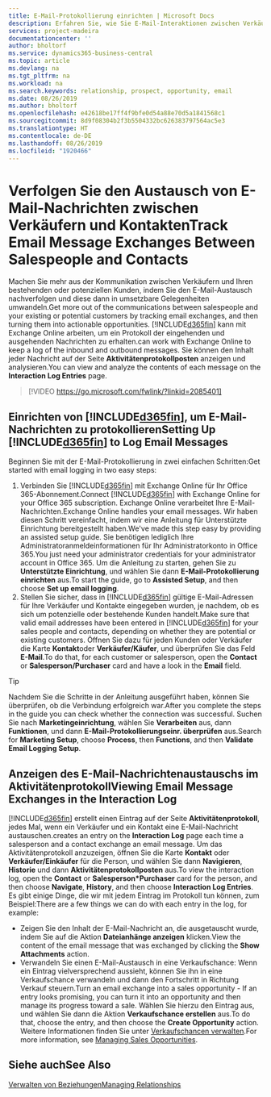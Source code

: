 ```yaml
---
title: E-Mail-Protokollierung einrichten | Microsoft Docs
description: Erfahren Sie, wie Sie E-Mail-Interaktionen zwischen Verkäufern und Kunden in echte Verkaufschancen verwandeln können.
services: project-madeira
documentationcenter: ''
author: bholtorf
ms.service: dynamics365-business-central
ms.topic: article
ms.devlang: na
ms.tgt_pltfrm: na
ms.workload: na
ms.search.keywords: relationship, prospect, opportunity, email
ms.date: 08/26/2019
ms.author: bholtorf
ms.openlocfilehash: e42618be17ff4f9bfe0d54a88e70d5a1841568c1
ms.sourcegitcommit: 8d9f08304b2f3b5504332bc626383797564ac5e3
ms.translationtype: HT
ms.contentlocale: de-DE
ms.lasthandoff: 08/26/2019
ms.locfileid: "1920466"
---
```

# <a name="track-email-message-exchanges-between-salespeople-and-contacts"></a><span data-ttu-id="e6e03-103">Verfolgen Sie den Austausch von E-Mail-Nachrichten zwischen Verkäufern und Kontakten</span><span class="sxs-lookup"><span data-stu-id="e6e03-103">Track Email Message Exchanges Between Salespeople and Contacts</span></span>
<span data-ttu-id="e6e03-104">Machen Sie mehr aus der Kommunikation zwischen Verkäufern und Ihren bestehenden oder potenziellen Kunden, indem Sie den E-Mail-Austausch nachverfolgen und diese dann in umsetzbare Gelegenheiten umwandeln.</span><span class="sxs-lookup"><span data-stu-id="e6e03-104">Get more out of the communications between salespeople and your existing or potential customers by tracking email exchanges, and then turning them into actionable opportunities.</span></span> [!INCLUDE[d365fin](includes/d365fin_md.md)] <span data-ttu-id="e6e03-105">kann mit Exchange Online arbeiten, um ein Protokoll der eingehenden und ausgehenden Nachrichten zu erhalten.</span><span class="sxs-lookup"><span data-stu-id="e6e03-105">can work with Exchange Online to keep a log of the inbound and outbound messages.</span></span> <span data-ttu-id="e6e03-106">Sie können den Inhalt jeder Nachricht auf der Seite **Aktivitätenprotokollposten** anzeigen und analysieren.</span><span class="sxs-lookup"><span data-stu-id="e6e03-106">You can view and analyze the contents of each message on the **Interaction Log Entries** page.</span></span>

> [!VIDEO https://go.microsoft.com/fwlink/?linkid=2085401]

## <a name="setting-up-included365finincludesd365fin_mdmd-to-log-email-messages"></a><span data-ttu-id="e6e03-107">Einrichten von [!INCLUDE[d365fin](includes/d365fin_md.md)], um E-Mail-Nachrichten zu protokollieren</span><span class="sxs-lookup"><span data-stu-id="e6e03-107">Setting Up [!INCLUDE[d365fin](includes/d365fin_md.md)] to Log Email Messages</span></span>
<span data-ttu-id="e6e03-108">Beginnen Sie mit der E-Mail-Protokollierung in zwei einfachen Schritten:</span><span class="sxs-lookup"><span data-stu-id="e6e03-108">Get started with email logging in two easy steps:</span></span>

1. <span data-ttu-id="e6e03-109">Verbinden Sie [!INCLUDE[d365fin](includes/d365fin_md.md)] mit Exchange Online für Ihr Office 365-Abonnement.</span><span class="sxs-lookup"><span data-stu-id="e6e03-109">Connect [!INCLUDE[d365fin](includes/d365fin_md.md)] with Exchange Online for your Office 365 subscription.</span></span> <span data-ttu-id="e6e03-110">Exchange Online verarbeitet Ihre E-Mail-Nachrichten.</span><span class="sxs-lookup"><span data-stu-id="e6e03-110">Exchange Online handles your email messages.</span></span> <span data-ttu-id="e6e03-111">Wir haben diesen Schritt vereinfacht, indem wir eine Anleitung für Unterstützte Einrichtung bereitgestellt haben.</span><span class="sxs-lookup"><span data-stu-id="e6e03-111">We've made this step easy by providing an assisted setup guide.</span></span> <span data-ttu-id="e6e03-112">Sie benötigen lediglich Ihre Administratoranmeldeinformationen für Ihr Administratorkonto in Office 365.</span><span class="sxs-lookup"><span data-stu-id="e6e03-112">You just need your administrator credentials for your administrator account in Office 365.</span></span> <span data-ttu-id="e6e03-113">Um die Anleitung zu starten, gehen Sie zu **Unterstützte Einrichtung**, und wählen Sie dann **E-Mail-Protokollierung einrichten** aus.</span><span class="sxs-lookup"><span data-stu-id="e6e03-113">To start the guide, go to **Assisted Setup**, and then choose **Set up email logging**.</span></span> 
2. <span data-ttu-id="e6e03-114">Stellen Sie sicher, dass in [!INCLUDE[d365fin](includes/d365fin_md.md)] gültige E-Mail-Adressen für Ihre Verkäufer und Kontakte eingegeben wurden, je nachdem, ob es sich um potenzielle oder bestehende Kunden handelt.</span><span class="sxs-lookup"><span data-stu-id="e6e03-114">Make sure that valid email addresses have been entered in [!INCLUDE[d365fin](includes/d365fin_md.md)] for your sales people and contacts, depending on whether they are potential or existing customers.</span></span> <span data-ttu-id="e6e03-115">Öffnen Sie dazu für jeden Kunden oder Verkäufer die Karte **Kontakt**oder **Verkäufer/Käufer**, und überprüfen Sie das Feld **E-Mail**.</span><span class="sxs-lookup"><span data-stu-id="e6e03-115">To do that, for each customer or salesperson, open the **Contact** or **Salesperson/Purchaser** card and have a look in the **Email** field.</span></span>

> [!Tip]
> <span data-ttu-id="e6e03-116">Nachdem Sie die Schritte in der Anleitung ausgeführt haben, können Sie überprüfen, ob die Verbindung erfolgreich war.</span><span class="sxs-lookup"><span data-stu-id="e6e03-116">After you complete the steps in the guide you can check whether the connection was successful.</span></span> <span data-ttu-id="e6e03-117">Suchen Sie nach **Marketingeinrichtung**, wählen Sie **Verarbeiten** aus, dann **Funktionen**, und dann **E-Mail-Protokollierungseinr. überprüfen** aus.</span><span class="sxs-lookup"><span data-stu-id="e6e03-117">Search for **Marketing Setup**, choose **Process**, then **Functions**, and then **Validate Email Logging Setup**.</span></span>

## <a name="viewing-email-message-exchanges-in-the-interaction-log"></a><span data-ttu-id="e6e03-118">Anzeigen des E-Mail-Nachrichtenaustauschs im Aktivitätenprotokoll</span><span class="sxs-lookup"><span data-stu-id="e6e03-118">Viewing Email Message Exchanges in the Interaction Log</span></span>
[!INCLUDE[d365fin](includes/d365fin_md.md)] <span data-ttu-id="e6e03-119">erstellt einen Eintrag auf der Seite **Aktivitätenprotokoll**, jedes Mal, wenn ein Verkäufer und ein Kontakt eine E-Mail-Nachricht austauschen.</span><span class="sxs-lookup"><span data-stu-id="e6e03-119">creates an entry on the **Interaction Log** page each time a salesperson and a contact exchange an email message.</span></span> <span data-ttu-id="e6e03-120">Um das Aktivitätenprotokoll anzuzeigen, öffnen Sie die Karte **Kontakt** oder **Verkäufer/Einkäufer** für die Person, und wählen Sie dann **Navigieren**, **Historie** und dann **Aktivitätenprotokollposten** aus.</span><span class="sxs-lookup"><span data-stu-id="e6e03-120">To view the interaction log, open the **Contact** or **Salesperson\*Purchaser** card for the person, and then choose **Navigate**, **History**, and then choose **Interaction Log Entries**.</span></span> <span data-ttu-id="e6e03-121">Es gibt einige Dinge, die wir mit jedem Eintrag im Protokoll tun können, zum Beispiel:</span><span class="sxs-lookup"><span data-stu-id="e6e03-121">There are a few things we can do with each entry in the log, for example:</span></span>

* <span data-ttu-id="e6e03-122">Zeigen Sie den Inhalt der E-Mail-Nachricht an, die ausgetauscht wurde, indem Sie auf die Aktion **Dateianhänge anzeigen** klicken.</span><span class="sxs-lookup"><span data-stu-id="e6e03-122">View the content of the email message that was exchanged by clicking the **Show Attachments** action.</span></span>
* <span data-ttu-id="e6e03-123">Verwandeln Sie einen E-Mail-Austausch in eine Verkaufschance: Wenn ein Eintrag vielversprechend aussieht, können Sie ihn in eine Verkaufschance verwandeln und dann den Fortschritt in Richtung Verkauf steuern.</span><span class="sxs-lookup"><span data-stu-id="e6e03-123">Turn an email exchange into a sales opportunity - If an entry looks promising, you can turn it into an opportunity and then manage its progress toward a sale.</span></span> <span data-ttu-id="e6e03-124">Wählen Sie hierzu den Eintrag aus, und wählen Sie dann die Aktion **Verkaufschance erstellen** aus.</span><span class="sxs-lookup"><span data-stu-id="e6e03-124">To do that, choose the entry, and then choose the **Create Opportunity** action.</span></span> <span data-ttu-id="e6e03-125">Weitere Informationen finden Sie unter [Verkaufschancen verwalten](marketing-manage-sales-opportunities.md).</span><span class="sxs-lookup"><span data-stu-id="e6e03-125">For more information, see [Managing Sales Opportunities](marketing-manage-sales-opportunities.md).</span></span>

## <a name="see-also"></a><span data-ttu-id="e6e03-126">Siehe auch</span><span class="sxs-lookup"><span data-stu-id="e6e03-126">See Also</span></span>
[<span data-ttu-id="e6e03-127">Verwalten von Beziehungen</span><span class="sxs-lookup"><span data-stu-id="e6e03-127">Managing Relationships</span></span>](marketing-relationship-management.md)

